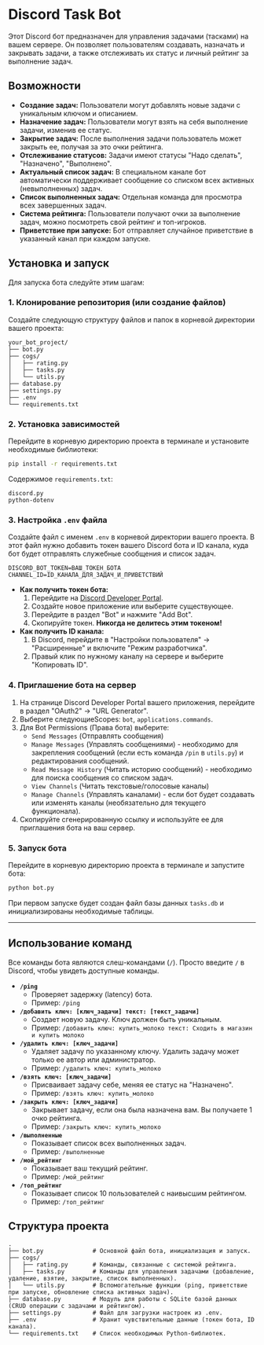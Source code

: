 
# Discord Task Bot

Этот Discord бот предназначен для управления задачами (тасками) на вашем сервере. Он позволяет пользователям создавать, назначать и закрывать задачи, а также отслеживать их статус и личный рейтинг за выполнение задач.

## Возможности

*   **Создание задач:** Пользователи могут добавлять новые задачи с уникальным ключом и описанием.
*   **Назначение задач:** Пользователи могут взять на себя выполнение задачи, изменив ее статус.
*   **Закрытие задач:** После выполнения задачи пользователь может закрыть ее, получая за это очки рейтинга.
*   **Отслеживание статусов:** Задачи имеют статусы "Надо сделать", "Назначено", "Выполнено".
*   **Актуальный список задач:** В специальном канале бот автоматически поддерживает сообщение со списком всех активных (невыполненных) задач.
*   **Список выполненных задач:** Отдельная команда для просмотра всех завершенных задач.
*   **Система рейтинга:** Пользователи получают очки за выполнение задач, можно посмотреть свой рейтинг и топ-игроков.
*   **Приветствие при запуске:** Бот отправляет случайное приветствие в указанный канал при каждом запуске.

## Установка и запуск

Для запуска бота следуйте этим шагам:

### 1. Клонирование репозитория (или создание файлов)

Создайте следующую структуру файлов и папок в корневой директории вашего проекта:

```
your_bot_project/
├── bot.py
├── cogs/
│   ├── rating.py
│   ├── tasks.py
│   └── utils.py
├── database.py
├── settings.py
├── .env
└── requirements.txt
```

### 2. Установка зависимостей

Перейдите в корневую директорию проекта в терминале и установите необходимые библиотеки:

```bash
pip install -r requirements.txt
```

Содержимое `requirements.txt`:
```
discord.py
python-dotenv
```

### 3. Настройка `.env` файла

Создайте файл с именем `.env` в корневой директории вашего проекта. В этот файл нужно добавить токен вашего Discord бота и ID канала, куда бот будет отправлять служебные сообщения и список задач.

```
DISCORD_BOT_TOKEN=ВАШ_ТОКЕН_БОТА
CHANNEL_ID=ID_КАНАЛА_ДЛЯ_ЗАДАЧ_И_ПРИВЕТСТВИЙ
```

*   **Как получить токен бота:**
    1.  Перейдите на [Discord Developer Portal](https://discord.com/developers/applications).
    2.  Создайте новое приложение или выберите существующее.
    3.  Перейдите в раздел "Bot" и нажмите "Add Bot".
    4.  Скопируйте токен. **Никогда не делитесь этим токеном!**
*   **Как получить ID канала:**
    1.  В Discord, перейдите в "Настройки пользователя" -> "Расширенные" и включите "Режим разработчика".
    2.  Правый клик по нужному каналу на сервере и выберите "Копировать ID".

### 4. Приглашение бота на сервер

1.  На странице Discord Developer Portal вашего приложения, перейдите в раздел "OAuth2" -> "URL Generator".
2.  Выберите следующиеScopes: `bot`, `applications.commands`.
3.  Для Bot Permissions (Права бота) выберите:
    *   `Send Messages` (Отправлять сообщения)
    *   `Manage Messages` (Управлять сообщениями) - необходимо для закрепления сообщений (если есть команда `/pin` в `utils.py`) и редактирования сообщений.
    *   `Read Message History` (Читать историю сообщений) - необходимо для поиска сообщения со списком задач.
    *   `View Channels` (Читать текстовые/голосовые каналы)
    *   `Manage Channels` (Управлять каналами) - если бот будет создавать или изменять каналы (необязательно для текущего функционала).
4.  Скопируйте сгенерированную ссылку и используйте ее для приглашения бота на ваш сервер.

### 5. Запуск бота

Перейдите в корневую директорию проекта в терминале и запустите бота:

```bash
python bot.py
```

При первом запуске будет создан файл базы данных `tasks.db` и инициализированы необходимые таблицы.

---

## Использование команд

Все команды бота являются слеш-командами (`/`). Просто введите `/` в Discord, чтобы увидеть доступные команды.

*   **`/ping`**
    *   Проверяет задержку (latency) бота.
    *   Пример: `/ping`
*   **`/добавить ключ: [ключ_задачи] текст: [текст_задачи]`**
    *   Создает новую задачу. Ключ должен быть уникальным.
    *   Пример: `/добавить ключ: купить_молоко текст: Сходить в магазин и купить молоко`
*   **`/удалить ключ: [ключ_задачи]`**
    *   Удаляет задачу по указанному ключу. Удалить задачу может только ее автор или администратор.
    *   Пример: `/удалить ключ: купить_молоко`
*   **`/взять ключ: [ключ_задачи]`**
    *   Присваивает задачу себе, меняя ее статус на "Назначено".
    *   Пример: `/взять ключ: купить_молоко`
*   **`/закрыть ключ: [ключ_задачи]`**
    *   Закрывает задачу, если она была назначена вам. Вы получаете 1 очко рейтинга.
    *   Пример: `/закрыть ключ: купить_молоко`
*   **`/выполненные`**
    *   Показывает список всех выполненных задач.
    *   Пример: `/выполненные`
*   **`/мой_рейтинг`**
    *   Показывает ваш текущий рейтинг.
    *   Пример: `/мой_рейтинг`
*   **`/топ_рейтинг`**
    *   Показывает список 10 пользователей с наивысшим рейтингом.
    *   Пример: `/топ_рейтинг`

## Структура проекта

```
.
├── bot.py              # Основной файл бота, инициализация и запуск.
├── cogs/
│   ├── rating.py       # Команды, связанные с системой рейтинга.
│   ├── tasks.py        # Команды для управления задачами (добавление, удаление, взятие, закрытие, список выполненных).
│   └── utils.py        # Вспомогательные функции (ping, приветствие при запуске, обновление списка активных задач).
├── database.py         # Модуль для работы с SQLite базой данных (CRUD операции с задачами и рейтингом).
├── settings.py         # Файл для загрузки настроек из .env.
├── .env                # Хранит чувствительные данные (токен бота, ID канала).
└── requirements.txt    # Список необходимых Python-библиотек.
```

